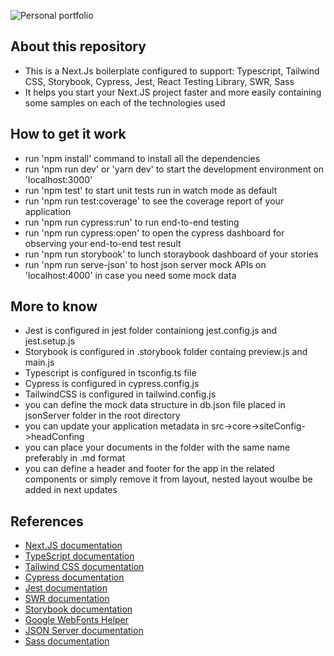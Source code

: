 ![Personal portfolio](public/screenshot.png)

## About this repository

- This is a Next.Js boilerplate configured to support: Typescript, Tailwind CSS, Storybook, Cypress, Jest, React Testing Library, SWR, Sass
- It helps you start your Next.JS project faster and more easily containing some samples on each of the technologies used

## How to get it work

- run 'npm install' command to install all the dependencies
- run 'npm run dev' or 'yarn dev' to start the development environment on 'localhost:3000'
- run 'npm test' to start unit tests run in watch mode as default
- run 'npm run test:coverage' to see the coverage report of your application
- run 'npm run cypress:run' to run end-to-end testing
- run 'npm run cypress:open' to open the cypress dashboard for observing your end-to-end test result
- run 'npm run storybook' to lunch storaybook dashboard of your stories
- run 'npm run serve-json' to host json server mock APIs on 'localhost:4000' in case you need some mock data

## More to know

- Jest is configured in jest folder containiong jest.config.js and jest.setup.js
- Storybook is configured in .storybook folder containg preview.js and main.js
- Typescript is configured in tsconfig.ts file
- Cypress is configured in cypress.config.js
- TailwindCSS is configured in tailwind.config.js
- you can define the mock data structure in db.json file placed in jsonServer folder in the root directory
- you can update your application metadata in src->core->siteConfig->headConfing
- you can place your documents in the folder with the same name preferably in .md format
- you can define a header and footer for the app in the related components or simply remove it from layout, nested layout woulbe be added in next updates

## References

- <a href='https://nextjs.org/docs' target='_blank'> Next.JS documentation </a>
- <a href='https://nextjs.org/docs' target='_blank'> TypeScript documentation </a>
- <a href='https://tailwindcss.com/'>Tailwind CSS documentation</a>
- <a href='https://www.cypress.io/'>Cypress documentation</a>
- <a href='https://jestjs.io/docs/getting-started'>Jest documentation</a>
- <a href='https://swr.vercel.app/'>SWR documentation</a>
- <a href='https://storybook.js.org/'>Storybook documentation</a>
- <a href='https://gwfh.mranftl.com/fonts'>Google WebFonts Helper</a>
- <a href='https://www.npmjs.com/package/json-server'>JSON Server documentation</a>
- <a href='https://sass-lang.com/documentation/'> Sass documentation</a>
